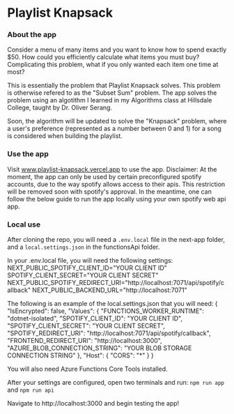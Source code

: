 # Playlist Knapsack
### About the app
Consider a menu of many items and you want to know how to spend exactly $50. How could you efficiently calculate what items you must buy? Complicating this problem, what if you only wanted each item one time at most?

This is essentially the problem that Playlist Knapsack solves. This problem is otherwise refered to as the "Subset Sum" problem. The app solves the problem using an algotithm I learned in my Algorithms class at Hillsdale College, taught by Dr. Oliver Serang.

Soon, the algorithm will be updated to solve the "Knapsack" problem, where a user's preference (represented as a number between 0 and 1) for a song is considered when building the playlist.

### Use the app
Visit www.playlist-knapsack.vercel.app to use the app.
Disclaimer: At the moment, the app can only be used by certain preconfigured spotify accounts, due to the way spotify allows access to their apis. This restriction will be removed soon with spotify's approval. In the meantime, one can follow the below guide to run the app locally using your own spotify web api app.

### Local use
After cloning the repo, you will need a `.env.local` file in the next-app folder, and a `local.settings.json` in the functionsApi folder. 

In your .env.local file, you will need the following settings:
    NEXT_PUBLIC_SPOTIFY_CLIENT_ID="YOUR CLIENT ID"
    SPOTIFY_CLIENT_SECRET="YOUR CLIENT SECRET"
    NEXT_PUBLIC_SPOTIFY_REDIRECT_URI="http://localhost:7071/api/spotify/callback"
    NEXT_PUBLIC_BACKEND_URL="http://localhost:7071"

The following is an example of the local.settings.json that you will need:
    {
        "IsEncrypted": false,
        "Values": {
            "FUNCTIONS_WORKER_RUNTIME": "dotnet-isolated",
            "SPOTIFY_CLIENT_ID": "YOUR CLIENT ID",
            "SPOTIFY_CLIENT_SECRET": "YOUR CLIENT SECRET",
            "SPOTIFY_REDIRECT_URI": "http://localhost:7071/api/spotify/callback",
            "FRONTEND_REDIRECT_URI": "http://localhost:3000",
            "AZURE_BLOB_CONNECTION_STRING": "YOUR BLOB STORAGE CONNECTION STRING"
        },
        "Host": {
            "CORS": "*"
        }
    }

You will also need Azure Functions Core Tools installed.

After your settings are configured, open two terminals and run:
    `npm run app`
    and
    `npm run api`

Navigate to http://localhost:3000 and begin testing the app!
